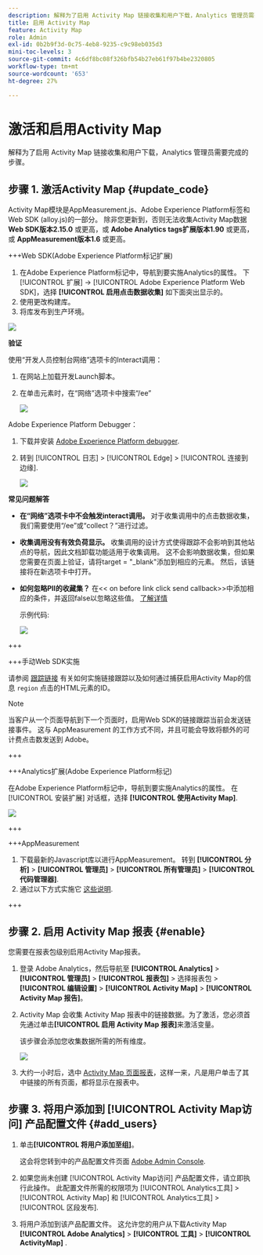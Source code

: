 ```yaml
---
description: 解释为了启用 Activity Map 链接收集和用户下载，Analytics 管理员需要完成的步骤。
title: 启用 Activity Map
feature: Activity Map
role: Admin
exl-id: 0b2b9f3d-0c75-4eb8-9235-c9c98eb035d3
mini-toc-levels: 3
source-git-commit: 4c6df8bc08f326bfb54b27eb61f97b4be2320805
workflow-type: tm+mt
source-wordcount: '653'
ht-degree: 27%

---
```



# 激活和启用Activity Map

解释为了启用 Activity Map 链接收集和用户下载，Analytics 管理员需要完成的步骤。

## 步骤 1. 激活Activity Map {#update_code}

Activity Map模块是AppMeasurement.js、Adobe Experience Platform标签和Web SDK (alloy.js)的一部分。 除非您更新到，否则无法收集Activity Map数据 **Web SDK版本2.15.0** 或更高，或 **Adobe Analytics tags扩展版本1.90** 或更高，或 **AppMeasurement版本1.6** 或更高。

+++Web SDK(Adobe Experience Platform标记扩展)

1. 在Adobe Experience Platform标记中，导航到要实施Analytics的属性。 下 [!UICONTROL 扩展] -> [!UICONTROL Adobe Experience Platform Web SDK]，选择 **[!UICONTROL 启用点击数据收集]** 如下面突出显示的。
1. 使用更改构建库。
1. 将库发布到生产环境。

![](assets/web_sdk.png)

**验证**

使用“开发人员控制台网络”选项卡的Interact调用：

1. 在网站上加载开发Launch脚本。
1. 在单击元素时，在“网络”选项卡中搜索“/ee”

   ![](assets/validation1.png)

Adobe Experience Platform Debugger：

1. 下载并安装 [Adobe Experience Platform debugger](https://chrome.google.com/webstore/detail/adobe-experience-platform/bfnnokhpnncpkdmbokanobigaccjkpo).
1. 转到 [!UICONTROL 日志] > [!UICONTROL Edge] > [!UICONTROL 连接到边缘].

   ![](assets/validation2.jpg)

**常见问题解答**

* **在“网络”选项卡中不会触发interact调用。**
对于收集调用中的点击数据收集，我们需要使用“/ee”或“collect？”进行过滤。

* **收集调用没有有效负荷显示。**
收集调用的设计方式使得跟踪不会影响到其他站点的导航，因此文档卸载功能适用于收集调用。 这不会影响数据收集，但如果您需要在页面上验证，请将target = &quot;_blank&quot;添加到相应的元素。 然后，该链接将在新选项卡中打开。

* **如何忽略PII的收藏集？**
在&lt;&lt; on before link click send callback>>中添加相应的条件，并返回false以忽略这些值。 [了解详情](https://experienceleague.adobe.com/docs/experience-platform/edge/fundamentals/configuring-the-sdk.html?lang=zh-Hans)

  示例代码:

  ![](assets/sample-code.png)

+++

+++手动Web SDK实施

请参阅 [跟踪链接](https://experienceleague.adobe.com/docs/experience-platform/edge/data-collection/track-links.html) 有关如何实施链接跟踪以及如何通过捕获启用Activity Map的信息 `region` 点击的HTML元素的ID。

>[!NOTE]
>
>当客户从一个页面导航到下一个页面时，启用Web SDK的链接跟踪当前会发送链接事件。 这与 AppMeasurement 的工作方式不同，并且可能会导致将额外的可计费点击数发送到 Adobe。

+++

+++Analytics扩展(Adobe Experience Platform标记)

在Adobe Experience Platform标记中，导航到要实施Analytics的属性。 在 [!UICONTROL 安装扩展] 对话框，选择 **[!UICONTROL 使用Activity Map]**.

![](assets/aa_extension.png)

+++

+++AppMeasurement

1. 下载最新的Javascript库以进行AppMeasurement。
转到 **[!UICONTROL 分析]** > **[!UICONTROL 管理员]** > **[!UICONTROL 所有管理员]** > **[!UICONTROL 代码管理器]**.
1. 通过以下方式实施它 [这些说明](https://experienceleague.adobe.com/docs/analytics/implementation/js/overview.html?lang=zh-Hans).

+++

## 步骤 2. 启用 Activity Map 报表 {#enable}

您需要在报表包级别启用Activity Map报表。

1. 登录 Adobe Analytics，然后导航至 **[!UICONTROL Analytics]** > **[!UICONTROL 管理员]** > **[!UICONTROL 报表包]** > 选择报表包 > **[!UICONTROL 编辑设置]** > **[!UICONTROL Activity Map]** > **[!UICONTROL Activity Map 报告]**。

1. Activity Map 会收集 Activity Map 报表中的链接数据。为了激活，您必须首先通过单击&#x200B;**[!UICONTROL 启用 Activity Map 报表]**&#x200B;来激活变量。

   该步骤会添加您收集数据所需的所有维度。

   ![](assets/enable.png)

1. 大约一小时后，选中 [Activity Map 页面报表](/help/analyze/activity-map/activitymap-reporting-analytics.md)，这样一来，凡是用户单击了其中链接的所有页面，都将显示在报表中。

## 步骤 3. 将用户添加到 [!UICONTROL Activity Map访问] 产品配置文件 {#add_users}

1. 单击&#x200B;**[!UICONTROL 将用户添加至组]**。

   这会将您转到中的产品配置文件页面 [Adobe Admin Console](https://adminconsole.adobe.com/E2F05B3B52F54D2E0A490D44@AdobeOrg/overview).

1. 如果您尚未创建 [!UICONTROL Activity Map访问] 产品配置文件，请立即执行此操作。 此配置文件所需的权限项为 [!UICONTROL Analytics工具] > [!UICONTROL Activity Map] 和 [!UICONTROL Analytics工具] > [!UICONTROL 区段发布].

1. 将用户添加到该产品配置文件。 这允许您的用户从下载Activity Map  **[!UICONTROL Adobe Analytics]** > **[!UICONTROL 工具]** > **[!UICONTROL ActivityMap]** .

